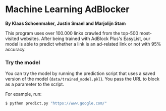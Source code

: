 # Machine Learning AdBlocker
**By Klaas Schoenmaker, Justin Smael and Marjolijn Stam**

This program uses over 100.000 links crawled from the top-500 most-visited websites. After being trained with AdBlock Plus's EasyList, our model is able to predict whether a link is an ad-related link or not with 95% accuracy.

### Try the model

You can try the model by running the prediction script that uses a saved version of the model (`data/trained_model.pkl`).
You pass the URL to block as a parameter to the script.

For example, run:

```sh
$ python predict.py "https://www.google.com/"
```

